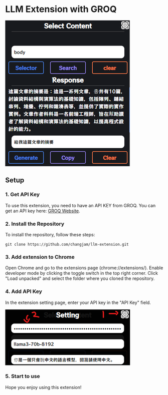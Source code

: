 # LLM Extension with GROQ

![img](./images/img1.png)

## Setup

### 1. Get API Key
To use this extension, you need to have an API KEY from GROQ. You can get an API key here: [GROQ Website](https://console.groq.com/keys).

### 2. Install the Repository
To install the repository, follow these steps:
```
git clone https://github.com/changjam/llm-extension.git
```

### 3. Add extension to Chrome
Open Chrome and go to the extensions page (chrome://extensions/). Enable developer mode by clicking the toggle switch in the top right corner. Click "Load unpacked" and select the folder where you cloned the repository.

### 4. Add API Key
In the extension setting page, enter your API key in the "API Key" field.

![img](./images/img2.png)

### 5. Start to use
Hope you enjoy using this extension!